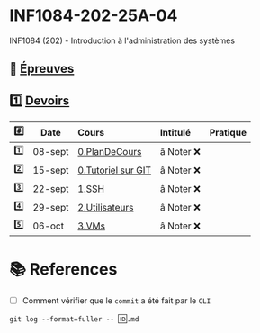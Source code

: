 # INF1084-202-25A-04
INF1084 (202) - Introduction à l'administration des systèmes

## :date: [Épreuves](.epreuves)

## :one: [Devoirs](Devoirs)

|:hash: | Date   | Cours                      | Intitulé                            |  Pratique                                                     |
|-------|--------|:---------------------------|:------------------------------------|:--------------------------------------------------------------|
| :one:   |08-sept| [0.PlanDeCours](0.PlanDeCours/.scripts/Participation.md)       | â Noter :x: |
| :two:   |15-sept| [0.Tutoriel sur GIT](.scripts/Participation.md)       | â Noter :x: |
| :three: |22-sept| [1.SSH](1.SSH/.scripts/Participation.md)       | â Noter :x: |
| :four:  |29-sept| [2.Utilisateurs](2.Utilisateurs/.scripts/Participation.md)       | â Noter :x: |
| :five:  |06-oct| [3.VMs](3.VMs/.scripts/Participation.md)       | â Noter :x: |


# :books: References

- [ ] Comment vérifier que le `commit` a été fait par le `CLI`
      
`git log --format=fuller -- `:id:`.md`
